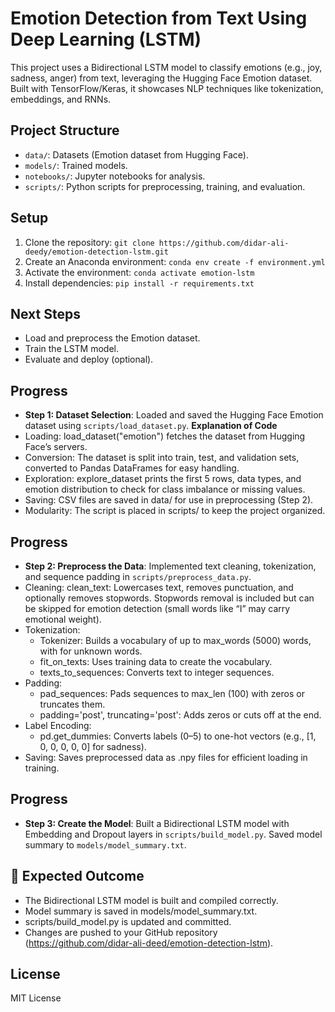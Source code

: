 # Emotion Detection from Text Using Deep Learning (LSTM)

This project uses a Bidirectional LSTM model to classify emotions (e.g., joy, sadness, anger) from text, leveraging the Hugging Face Emotion dataset. Built with TensorFlow/Keras, it showcases NLP techniques like tokenization, embeddings, and RNNs.

## Project Structure
- `data/`: Datasets (Emotion dataset from Hugging Face).
- `models/`: Trained models.
- `notebooks/`: Jupyter notebooks for analysis.
- `scripts/`: Python scripts for preprocessing, training, and evaluation.

## Setup
1. Clone the repository: `git clone https://github.com/didar-ali-deedy/emotion-detection-lstm.git`
2. Create an Anaconda environment: `conda env create -f environment.yml`
3. Activate the environment: `conda activate emotion-lstm`
4. Install dependencies: `pip install -r requirements.txt`

## Next Steps
- Load and preprocess the Emotion dataset.
- Train the LSTM model.
- Evaluate and deploy (optional).


## Progress
- **Step 1: Dataset Selection**: Loaded and saved the Hugging Face Emotion dataset using `scripts/load_dataset.py`.
**Explanation of Code**
- Loading: load_dataset("emotion") fetches the dataset from Hugging Face’s servers.
- Conversion: The dataset is split into train, test, and validation sets, converted to Pandas DataFrames for easy handling.
- Exploration: explore_dataset prints the first 5 rows, data types, and emotion distribution to check for class imbalance or missing values.
- Saving: CSV files are saved in data/ for use in preprocessing (Step 2).
- Modularity: The script is placed in scripts/ to keep the project organized.

## Progress
- **Step 2: Preprocess the Data**: Implemented text cleaning, tokenization, and sequence padding in `scripts/preprocess_data.py`.
- Cleaning: clean_text: Lowercases text, removes punctuation, and optionally removes stopwords. Stopwords removal is included but can be skipped for emotion detection (small words like “I” may carry emotional weight).
- Tokenization:
    - Tokenizer: Builds a vocabulary of up to max_words (5000) words, with <OOV> for unknown words.
    - fit_on_texts: Uses training data to create the vocabulary.
    - texts_to_sequences: Converts text to integer sequences.
- Padding:
     - pad_sequences: Pads sequences to max_len (100) with zeros or truncates them.
     - padding='post', truncating='post': Adds zeros or cuts off at the end.
- Label Encoding:
    - pd.get_dummies: Converts labels (0–5) to one-hot vectors (e.g., [1, 0, 0, 0, 0, 0] for sadness).
- Saving: Saves preprocessed data as .npy files for efficient loading in training.

## Progress
- **Step 3: Create the Model**: Built a Bidirectional LSTM model with Embedding and Dropout layers in `scripts/build_model.py`. Saved model summary to `models/model_summary.txt`.

## 🌟 Expected Outcome
- The Bidirectional LSTM model is built and compiled correctly.
- Model summary is saved in models/model_summary.txt.
- scripts/build_model.py is updated and committed.
- Changes are pushed to your GitHub repository (https://github.com/didar-ali-deed/emotion-detection-lstm).



## License
MIT License